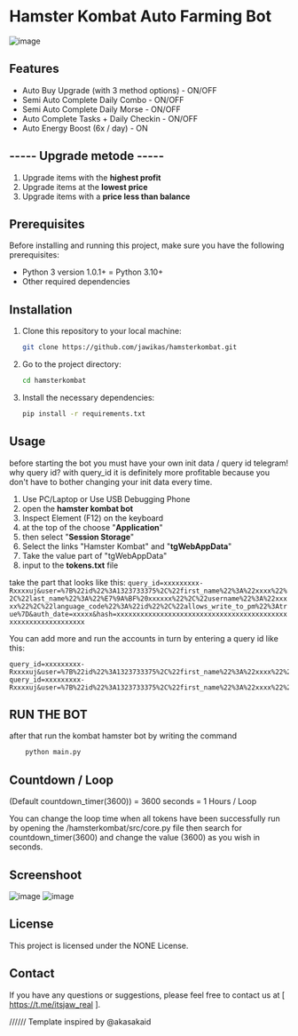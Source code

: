 # Hamster Kombat Auto Farming Bot 
![image](https://github.com/jawikas/hamsterkombat/assets/63976518/de33ad9f-f5ea-451e-a9ac-bce8d525e28f)

## Features
- Auto Buy Upgrade (with 3 method options) - ON/OFF
- Semi Auto Complete Daily Combo - ON/OFF
- Semi Auto Complete Daily Morse - ON/OFF
- Auto Complete Tasks + Daily Checkin - ON/OFF
- Auto Energy Boost (6x / day) - ON

##   ----- Upgrade metode -----
  1. Upgrade items with the **highest profit**
  2. Upgrade items at the **lowest price**
  3. Upgrade items with a **price less than balance**

## Prerequisites
Before installing and running this project, make sure you have the following prerequisites:
- Python 3 version 1.0.1+ = Python 3.10+
- Other required dependencies

## Installation
1. Clone this repository to your local machine:
    ```bash
    git clone https://github.com/jawikas/hamsterkombat.git
    ```
2. Go to the project directory:
    ```bash
    cd hamsterkombat
    ```
3. Install the necessary dependencies:
    ```bash
    pip install -r requirements.txt
    ```

## Usage
before starting the bot you must have your own init data / query id telegram! why query id? with query_id it is definitely more profitable because you don't have to bother changing your init data every time.

1. Use PC/Laptop or Use USB Debugging Phone
2. open the **hamster kombat bot** 
3. Inspect Element (F12) on the keyboard
4. at the top of the choose "**Application**" 
5. then select "**Session Storage**" 
6. Select the links "Hamster Kombat" and "**tgWebAppData**"
7. Take the value part of "tgWebAppData"
8. input to the **tokens.txt** file 

take the part that looks like this: 
```query_id=xxxxxxxxx- Rxxxxuj&user=%7B%22id%22%3A1323733375%2C%22first_name%22%3A%22xxxx%22%2C%22last_name%22%3A%22%E7%9A%BF%20xxxxxx%22%2C%22username%22%3A%22xxxxx%22%2C%22language_code%22%3A%22id%22%2C%22allows_write_to_pm%22%3Atrue%7D&auth_date=xxxxx&hash=xxxxxxxxxxxxxxxxxxxxxxxxxxxxxxxxxxxxxxxxxxxxxxxxxxxxxxxxxxxxxx```

You can add more and run the accounts in turn by entering a query id like this:
```
query_id=xxxxxxxxx- Rxxxxuj&user=%7B%22id%22%3A1323733375%2C%22first_name%22%3A%22xxxx%22%2C%22last_name%22%3A%22%E7%9A%BF%20xxxxxx%22%2C%22username%22%3A%22xxxxx%22%2C%22language_code%22%3A%22id%22%2C%22allows_write_to_pm%22%3Atrue%7D&auth_date=xxxxx&hash=xxxxxxxxxxxxxxxxxxxxxxxxxxxxxxxxxxxxxxxxxxxxxxxxxxxxxxxxxxxxxx
query_id=xxxxxxxxx- Rxxxxuj&user=%7B%22id%22%3A1323733375%2C%22first_name%22%3A%22xxxx%22%2C%22last_name%22%3A%22%E7%9A%BF%20xxxxxx%22%2C%22username%22%3A%22xxxxx%22%2C%22language_code%22%3A%22id%22%2C%22allows_write_to_pm%22%3Atrue%7D&auth_date=xxxxx&hash=xxxxxxxxxxxxxxxxxxxxxxxxxxxxxxxxxxxxxxxxxxxxxxxxxxxxxxxxxxxxxx
```
## RUN THE BOT
after that run the kombat hamster bot by writing the command

```bash
    python main.py
```

## Countdown / Loop
(Default countdown_timer(3600)) = 3600 seconds = 1 Hours / Loop

You can change the loop time when all tokens have been successfully run by opening the /hamsterkombat/src/core.py file then search for countdown_timer(3600) and change the value (3600) as you wish in seconds.  

## Screenshoot
![image](https://github.com/jawikas/hamsterkombat/assets/63976518/4a19de57-0727-4c86-843a-1a1a8d471791)
![image](https://github.com/jawikas/hamsterkombat/assets/63976518/fe9d2c32-2c1c-42f9-8a73-04c5b18a8d46)

## License
This project is licensed under the NONE License.

## Contact
If you have any questions or suggestions, please feel free to contact us at [ https://t.me/itsjaw_real ].

////// Template inspired by @akasakaid
